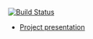 [![Build Status](https://travis-ci.org/BSPQ18-19/BSPQ19-E2.svg?branch=master)](https://travis-ci.org/BSPQ18-19/BSPQ19-E2)

- [Project presentation](https://drive.google.com/a/opendeusto.es/file/d/18Fs0EK48-u--L7ECKWq3jpE0P-P6rPj1/view?usp=sharing)
